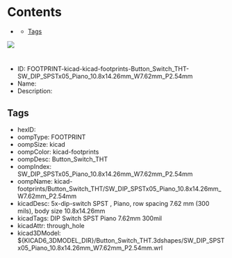 



Contents
========

* [](#)
	* [Tags](#tags)
  
![][im]
# 

- ID: FOOTPRINT-kicad-kicad-footprints-Button_Switch_THT-SW_DIP_SPSTx05_Piano_10.8x14.26mm_W7.62mm_P2.54mm
- Name: 
- Description: 

## Tags

- hexID: 
- oompType: FOOTPRINT
- oompSize: kicad
- oompColor: kicad-footprints
- oompDesc: Button_Switch_THT
- oompIndex: SW_DIP_SPSTx05_Piano_10.8x14.26mm_W7.62mm_P2.54mm
- oompName: kicad-footprints/Button_Switch_THT/SW_DIP_SPSTx05_Piano_10.8x14.26mm_W7.62mm_P2.54mm
- kicadDesc: 5x-dip-switch SPST , Piano, row spacing 7.62 mm (300 mils), body size 10.8x14.26mm
- kicadTags: DIP Switch SPST Piano 7.62mm 300mil
- kicadAttr: through_hole
- kicad3DModel: ${KICAD6_3DMODEL_DIR}/Button_Switch_THT.3dshapes/SW_DIP_SPSTx05_Piano_10.8x14.26mm_W7.62mm_P2.54mm.wrl



[im]: image.png
